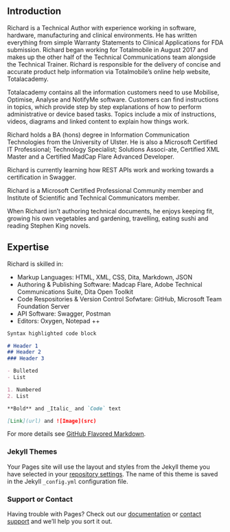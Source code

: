 ## Introduction

Richard is a Technical Author with experience working in software, hardware, manufacturing and clinical environments.  He has written everything from simple Warranty Statements to Clinical Applications for FDA submission.  Richard began working for Totalmobile in August 2017 and makes up the other half of the Technical Communications team alongside the Technical Trainer.  Richard is responsible for the delivery of concise and accurate product help information via Totalmobile’s online help website, Totalacademy.    

Totalacademy contains all the information customers need to use Mobilise, Optimise, Analyse and NotifyMe software.  Customers can find instructions in topics, which provide step by step explanations of how to perform administrative or device based tasks. Topics include a mix of instructions, videos, diagrams and linked content to explain how things work.

Richard holds a BA (hons) degree in Information Communication Technologies from the University of Ulster. He is also a Microsoft Certified IT Professional; Technology Specialist; Solutions Associ-ate, Certified XML Master and a Certified MadCap Flare Advanced Developer.

Richard is currently learning how REST APIs work and working towards a certification in Swagger.

Richard is a Microsoft Certified Professional Community member and Institute of Scientific and Technical Communicators member.

When Richard isn’t authoring technical documents, he enjoys keeping fit, growing his own vegetables and gardening, travelling, eating sushi and reading Stephen King novels. 

## Expertise

Richard is skilled in:

- Markup Languages: HTML, XML, CSS, Dita, Markdown, JSON
- Authoring & Publishing Software: Madcap Flare, Adobe Technical Communications Suite, Dita Open Toolkit 
- Code Respositories & Version Control Sofwtare: GitHub, Microsoft Team Foundation Server
- API Software: Swagger, Postman
- Editors: Oxygen, Notepad ++


```markdown
Syntax highlighted code block

# Header 1
## Header 2
### Header 3

- Bulleted
- List

1. Numbered
2. List

**Bold** and _Italic_ and `Code` text

[Link](url) and ![Image](src)
```

For more details see [GitHub Flavored Markdown](https://guides.github.com/features/mastering-markdown/).

### Jekyll Themes

Your Pages site will use the layout and styles from the Jekyll theme you have selected in your [repository settings](https://github.com/walker87/walker87.github.io/settings). The name of this theme is saved in the Jekyll `_config.yml` configuration file.

### Support or Contact

Having trouble with Pages? Check out our [documentation](https://help.github.com/categories/github-pages-basics/) or [contact support](https://github.com/contact) and we’ll help you sort it out.

